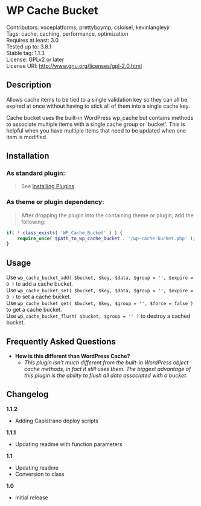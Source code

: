 WP Cache Bucket
=================
Contributors: voceplatforms, prettyboymp, csloisel, kevinlangleyjr  
Tags: cache, caching, performance, optimization  
Requires at least: 3.0  
Tested up to: 3.8.1  
Stable tag: 1.1.3  
License: GPLv2 or later  
License URI: http://www.gnu.org/licenses/gpl-2.0.html

## Description
Allows cache items to be tied to a single validation key so they can all be expired at once without having to stick all of them into a single cache key.

Cache bucket uses the built-in WordPress wp_cache but contains methods to associate multiple items with a single cache group or 'bucket'. This is helpful when you have multiple items that need to be updated when one item is modified.

## Installation

### As standard plugin:
> See [Installing Plugins](http://codex.wordpress.org/Managing_Plugins#Installing_Plugins).

### As theme or plugin dependency:
> After dropping the plugin into the containing theme or plugin, add the following:
```php
if( ! class_exists( 'WP_Cache_Bucket' ) ) {
    require_once( $path_to_wp_cache_bucket . '/wp-cache-bucket.php' );
}
```

## Usage
Use `wp_cache_bucket_add( $bucket, $key, $data, $group = '', $expire = 0 )` to add a cache bucket.  
Use `wp_cache_bucket_set( $bucket, $key, $data, $group = '', $expire = 0 )` to set a cache bucket.  
Use `wp_cache_bucket_get( $bucket, $key, $group = '', $force = false )` to get a cache bucket.  
Use `wp_cache_bucket_flush( $bucket, $group = '' )` to destroy a cached bucket.  

## Frequently Asked Questions

* **How is this different than WordPress Cache?**
  * *This plugin isn't much different from the built-in WordPress object cache methods, in fact it still uses them. The biggest advantage of this plugin is the ability to flush all data associated with a bucket.*

## Changelog
**1.1.2**  
* Adding Capistrano deploy scripts

**1.1.1**  
* Updating readme with function parameters

**1.1**  
* Updating readme
* Conversion to class

**1.0**  
* Initial release
